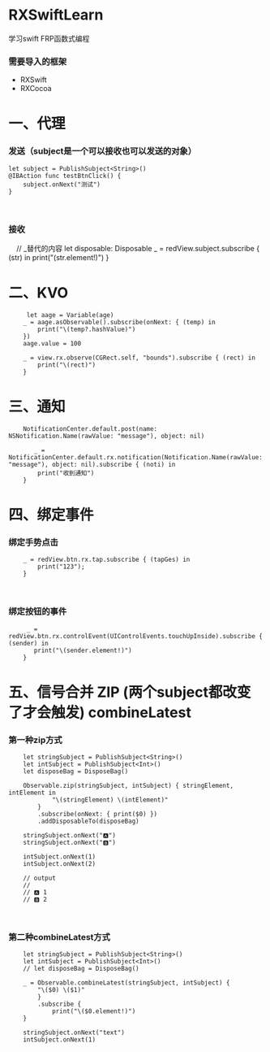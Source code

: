 # RXSwiftLearn
学习swift FRP函数式编程
### 需要导入的框架
- RXSwift<br>
- RXCocoa<br>

# 一、代理
### 发送（subject是一个可以接收也可以发送的对象）

    let subject = PublishSubject<String>()
    @IBAction func testBtnClick() {
        subject.onNext("测试")
    }
    
### 接收
    
    // _替代的内容 let disposable: Disposable
    _ = redView.subject.subscribe { (str) in
        print("\(str.element!)")
    }
    
# 二、KVO
 
         let aage = Variable(age)
        _ = aage.asObservable().subscribe(onNext: { (temp) in
            print("\(temp?.hashValue)")
        })
        aage.value = 100
        
        _ = view.rx.observe(CGRect.self, "bounds").subscribe { (rect) in
            print("\(rect)")
        }
        
# 三、通知

        NotificationCenter.default.post(name: NSNotification.Name(rawValue: "message"), object: nil)
   
           _ = NotificationCenter.default.rx.notification(Notification.Name(rawValue: "message"), object: nil).subscribe { (noti) in
            print("收到通知")
        }
        
# 四、绑定事件
### 绑定手势点击

        _ = redView.btn.rx.tap.subscribe { (tapGes) in
            print("123");
        }
      
### 绑定按钮的事件
 
         _ = redView.btn.rx.controlEvent(UIControlEvents.touchUpInside).subscribe { (sender) in
           print("\(sender.element!)")
        }
        
# 五、信号合并 ZIP (两个subject都改变了才会触发) combineLatest
### 第一种zip方式

        let stringSubject = PublishSubject<String>()
        let intSubject = PublishSubject<Int>()
        let disposeBag = DisposeBag()
        
        Observable.zip(stringSubject, intSubject) { stringElement, intElement in
                "\(stringElement) \(intElement)"
            }
            .subscribe(onNext: { print($0) })
            .addDisposableTo(disposeBag)
        
        stringSubject.onNext("🅰️")
        stringSubject.onNext("🅱️")
        
        intSubject.onNext(1)
        intSubject.onNext(2)
        
        // output
        //
        // 🅰️ 1
        // 🅱️ 2
        
### 第二种combineLatest方式

        let stringSubject = PublishSubject<String>()
        let intSubject = PublishSubject<Int>()
        // let disposeBag = DisposeBag()
        
        _ = Observable.combineLatest(stringSubject, intSubject) {
            "\($0) \($1)"
            }
            .subscribe {
                print("\($0.element!)")
        }
        
        stringSubject.onNext("text")
        intSubject.onNext(1)
